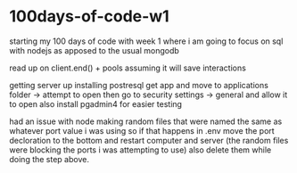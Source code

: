 # 100days-of-code-w1
starting my 100 days of code with week 1 where i am going to focus on sql with nodejs as apposed to the usual mongodb

read up on client.end() + pools assuming it will save interactions 

getting server up
installing postresql get app and move to applications folder -> attempt to open then go to security settings -> general and allow it to open
also install pgadmin4 for easier testing 

had an issue with node making random files that were named the same as whatever port value i was using so if that happens in .env move the port decloration to the bottom and restart computer and server
(the random files were blocking the ports i was attempting to use) also delete them while doing the step above.
